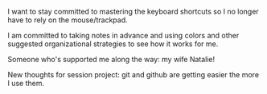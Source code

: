 I want to stay committed to mastering the keyboard shortcuts so I no longer have to rely on the mouse/trackpad.

I am committed to taking notes in advance and using colors and other suggested organizational strategies to see how it works for me.

Someone who's supported me along the way: my wife Natalie!

New thoughts for session project: git and github are getting easier the more I use them. 
